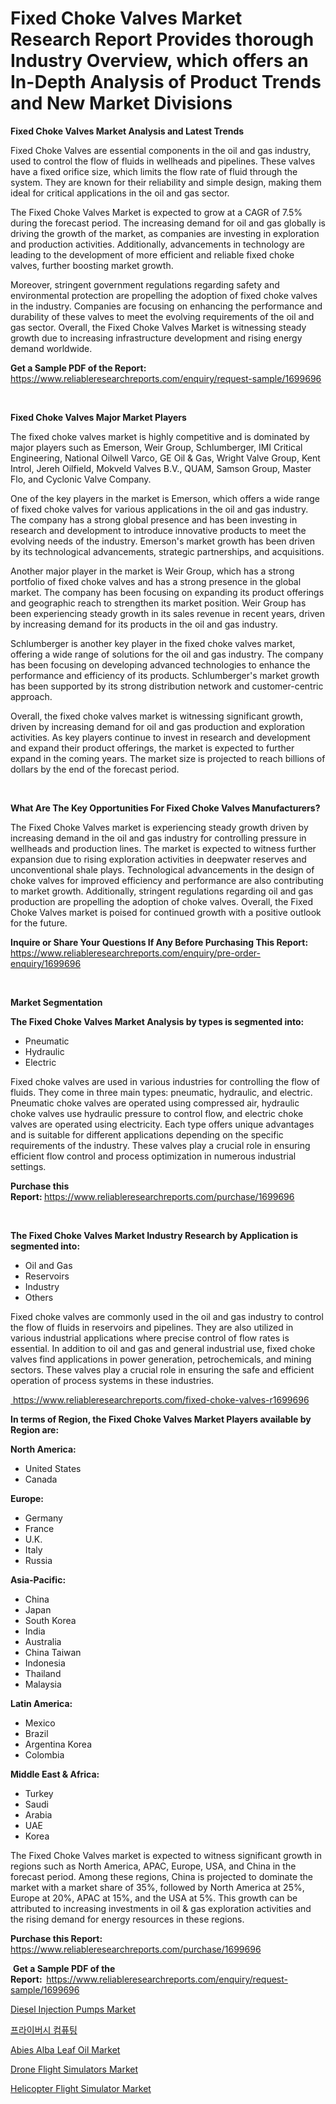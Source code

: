 <p><h1>Fixed Choke Valves Market Research Report Provides thorough Industry Overview, which offers an In-Depth Analysis of Product Trends and New Market Divisions</h1></p><p><strong>Fixed Choke Valves Market Analysis and Latest Trends</strong></p>
<p><p>Fixed Choke Valves are essential components in the oil and gas industry, used to control the flow of fluids in wellheads and pipelines. These valves have a fixed orifice size, which limits the flow rate of fluid through the system. They are known for their reliability and simple design, making them ideal for critical applications in the oil and gas sector.</p><p>The Fixed Choke Valves Market is expected to grow at a CAGR of 7.5% during the forecast period. The increasing demand for oil and gas globally is driving the growth of the market, as companies are investing in exploration and production activities. Additionally, advancements in technology are leading to the development of more efficient and reliable fixed choke valves, further boosting market growth.</p><p>Moreover, stringent government regulations regarding safety and environmental protection are propelling the adoption of fixed choke valves in the industry. Companies are focusing on enhancing the performance and durability of these valves to meet the evolving requirements of the oil and gas sector. Overall, the Fixed Choke Valves Market is witnessing steady growth due to increasing infrastructure development and rising energy demand worldwide.</p></p>
<p><strong>Get a Sample PDF of the Report:&nbsp;</strong> <a href="https://www.reliableresearchreports.com/enquiry/request-sample/1699696">https://www.reliableresearchreports.com/enquiry/request-sample/1699696</a></p>
<p>&nbsp;</p>
<p><strong>Fixed Choke Valves Major Market Players</strong></p>
<p><p>The fixed choke valves market is highly competitive and is dominated by major players such as Emerson, Weir Group, Schlumberger, IMI Critical Engineering, National Oilwell Varco, GE Oil & Gas, Wright Valve Group, Kent Introl, Jereh Oilfield, Mokveld Valves B.V., QUAM, Samson Group, Master Flo, and Cyclonic Valve Company.</p><p>One of the key players in the market is Emerson, which offers a wide range of fixed choke valves for various applications in the oil and gas industry. The company has a strong global presence and has been investing in research and development to introduce innovative products to meet the evolving needs of the industry. Emerson's market growth has been driven by its technological advancements, strategic partnerships, and acquisitions.</p><p>Another major player in the market is Weir Group, which has a strong portfolio of fixed choke valves and has a strong presence in the global market. The company has been focusing on expanding its product offerings and geographic reach to strengthen its market position. Weir Group has been experiencing steady growth in its sales revenue in recent years, driven by increasing demand for its products in the oil and gas industry.</p><p>Schlumberger is another key player in the fixed choke valves market, offering a wide range of solutions for the oil and gas industry. The company has been focusing on developing advanced technologies to enhance the performance and efficiency of its products. Schlumberger's market growth has been supported by its strong distribution network and customer-centric approach.</p><p>Overall, the fixed choke valves market is witnessing significant growth, driven by increasing demand for oil and gas production and exploration activities. As key players continue to invest in research and development and expand their product offerings, the market is expected to further expand in the coming years. The market size is projected to reach billions of dollars by the end of the forecast period.</p></p>
<p>&nbsp;</p>
<p><strong>What Are The Key Opportunities For Fixed Choke Valves Manufacturers?</strong></p>
<p><p>The Fixed Choke Valves market is experiencing steady growth driven by increasing demand in the oil and gas industry for controlling pressure in wellheads and production lines. The market is expected to witness further expansion due to rising exploration activities in deepwater reserves and unconventional shale plays. Technological advancements in the design of choke valves for improved efficiency and performance are also contributing to market growth. Additionally, stringent regulations regarding oil and gas production are propelling the adoption of choke valves. Overall, the Fixed Choke Valves market is poised for continued growth with a positive outlook for the future.</p></p>
<p><strong>Inquire or Share Your Questions If Any Before Purchasing This Report:</strong> <a href="https://www.reliableresearchreports.com/enquiry/pre-order-enquiry/1699696">https://www.reliableresearchreports.com/enquiry/pre-order-enquiry/1699696</a></p>
<p>&nbsp;</p>
<p><strong>Market Segmentation</strong></p>
<p><strong>The Fixed Choke Valves Market Analysis by types is segmented into:</strong></p>
<p><ul><li>Pneumatic</li><li>Hydraulic</li><li>Electric</li></ul></p>
<p><p>Fixed choke valves are used in various industries for controlling the flow of fluids. They come in three main types: pneumatic, hydraulic, and electric. Pneumatic choke valves are operated using compressed air, hydraulic choke valves use hydraulic pressure to control flow, and electric choke valves are operated using electricity. Each type offers unique advantages and is suitable for different applications depending on the specific requirements of the industry. These valves play a crucial role in ensuring efficient flow control and process optimization in numerous industrial settings.</p></p>
<p><strong>Purchase this Report:&nbsp;</strong><a href="https://www.reliableresearchreports.com/purchase/1699696">https://www.reliableresearchreports.com/purchase/1699696</a></p>
<p>&nbsp;</p>
<p><strong>The Fixed Choke Valves Market Industry Research by Application is segmented into:</strong></p>
<p><ul><li>Oil and Gas</li><li>Reservoirs</li><li>Industry</li><li>Others</li></ul></p>
<p><p>Fixed choke valves are commonly used in the oil and gas industry to control the flow of fluids in reservoirs and pipelines. They are also utilized in various industrial applications where precise control of flow rates is essential. In addition to oil and gas and general industrial use, fixed choke valves find applications in power generation, petrochemicals, and mining sectors. These valves play a crucial role in ensuring the safe and efficient operation of process systems in these industries.</p></p>
<p><a href="https://www.reliableresearchreports.com/fixed-choke-valves-r1699696">&nbsp;https://www.reliableresearchreports.com/fixed-choke-valves-r1699696</a></p>
<p><strong>In terms of Region, the Fixed Choke Valves Market Players available by Region are:</strong></p>
<p>
    <p> <strong> North America: </strong>
        <ul>
            <li>United States</li>
            <li>Canada</li>
        </ul>
        </p> 
    <p> <strong> Europe: </strong>
        <ul>
            <li>Germany</li>
            <li>France</li>
            <li>U.K.</li>
            <li>Italy</li>
            <li>Russia</li>
        </ul>
        </p> 
    <p> <strong> Asia-Pacific: </strong>
        <ul>
            <li>China</li>
            <li>Japan</li>
            <li>South Korea</li>
            <li>India</li>
            <li>Australia</li>
            <li>China Taiwan</li>
            <li>Indonesia</li>
            <li>Thailand</li>
            <li>Malaysia</li>
        </ul>
        </p> 
    <p> <strong> Latin America: </strong>
        <ul>
            <li>Mexico</li>
            <li>Brazil</li>
            <li>Argentina Korea</li>
            <li>Colombia</li>
        </ul>
        </p> 
    <p> <strong> Middle East & Africa: </strong>
        <ul>
            <li>Turkey</li>
            <li>Saudi</li>
            <li>Arabia</li>
            <li>UAE</li>
            <li>Korea</li>
        </ul>
    </p>
    </p>
<p><p>The Fixed Choke Valves market is expected to witness significant growth in regions such as North America, APAC, Europe, USA, and China in the forecast period. Among these regions, China is projected to dominate the market with a market share of 35%, followed by North America at 25%, Europe at 20%, APAC at 15%, and the USA at 5%. This growth can be attributed to increasing investments in oil & gas exploration activities and the rising demand for energy resources in these regions.</p></p>
<p><strong>Purchase this Report: </strong><a href="https://www.reliableresearchreports.com/purchase/1699696">https://www.reliableresearchreports.com/purchase/1699696</a></p>
<p>&nbsp;<strong>Get a Sample PDF of the Report:&nbsp;&nbsp;</strong><a href="https://www.reliableresearchreports.com/enquiry/request-sample/1699696">https://www.reliableresearchreports.com/enquiry/request-sample/1699696</a></p>
<p><strong></strong></p>
<p><p><a href="https://www.linkedin.com/pulse/diesel-injection-pumps-market-report-reveals-latest-trends-growth-tpsve">Diesel Injection Pumps Market</a></p><p><a href="https://github.com/CarmellaLang1/Market-Research-Report-List-1/blob/main/153315064507.md">프라이버시 컴퓨팅</a></p><p><a href="https://www.linkedin.com/pulse/abies-alba-leaf-oil-market-research-report-its-history-forecast-np4ye">Abies Alba Leaf Oil Market</a></p><p><a href="https://github.com/johnbach50/Market-Research-Report-List-3/blob/main/drone-flight-simulators-market.md">Drone Flight Simulators Market</a></p><p><a href="https://github.com/pjcfca/Market-Research-Report-List-2/blob/main/helicopter-flight-simulator-market.md">Helicopter Flight Simulator Market</a></p></p>